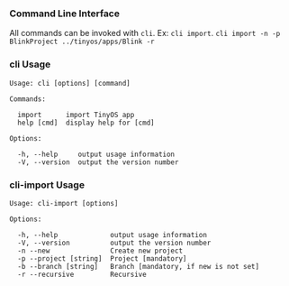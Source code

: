 ### Command Line Interface

All commands can be invoked with `cli`.
Ex: `cli import`.
`cli import -n -p BlinkProject ../tinyos/apps/Blink -r`

### cli Usage
```
Usage: cli [options] [command]

Commands:

  import      import TinyOS app
  help [cmd]  display help for [cmd]

Options:

  -h, --help     output usage information
  -V, --version  output the version number
```

### cli-import Usage
```
Usage: cli-import [options]

Options:

  -h, --help             output usage information
  -V, --version          output the version number
  -n --new               Create new project
  -p --project [string]  Project [mandatory]
  -b --branch [string]   Branch [mandatory, if new is not set]
  -r --recursive         Recursive
```

